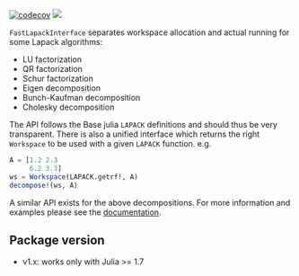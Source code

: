 [![codecov](https://codecov.io/gh/dynarejulia/FastLapackInterface.jl/branch/main/graph/badge.svg?token=3VH7VTUQNR)](https://codecov.io/gh/dynarejulia/FastLapackInterface.jl)
[![](https://img.shields.io/badge/docs-latest-blue.svg)](https://dynarejulia.github.io/FastLapackInterface.jl/dev/)

``FastLapackInterface`` separates workspace allocation and actual
running for some Lapack algorithms:
 
 - LU factorization
 - QR factorization
 - Schur factorization
 - Eigen decomposition
 - Bunch-Kaufman decomposition
 - Cholesky decomposition

The API follows the Base julia `LAPACK` definitions and should thus be very transparent.
There is also a unified interface which returns the right `Workspace` to be used with a given
`LAPACK` function.
e.g.
```julia
A = [1.2 2.3
     6.2 3.3]
ws = Workspace(LAPACK.getrf!, A)
decompose!(ws, A)
```
A similar API exists for the above decompositions. For more information and examples please see the [documentation](https://dynarejulia.github.io/FastLapackInterface.jl/dev/).

## Package version
-   v1.x: works only with Julia >= 1.7
